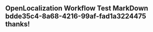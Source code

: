 <properties
ms.topic="hero-topic"
ms.test1="hero-topic"
ms.test2="test"/>

## OpenLocalization Workflow Test MarkDown bdde35c4-8a68-4216-99af-fad1a3224475 thanks!
